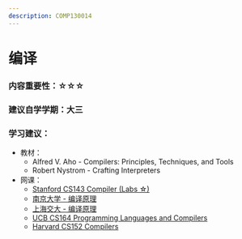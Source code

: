 ```yaml
---
description: COMP130014
---
```


# 编译

### 内容重要性：☆☆☆

### 建议自学学期：大三

### 学习建议：

* 教材：
  * Alfred V. Aho - Compilers: Principles, Techniques, and Tools
  * Robert Nystrom - Crafting Interpreters
* 网课：
  * [Stanford CS143 Compiler (Labs ☆)](https://csdiy.wiki/%E7%BC%96%E8%AF%91%E5%8E%9F%E7%90%86/CS143/)
  * [南京大学 - 编译原理](https://csdiy.wiki/%E7%BC%96%E8%AF%91%E5%8E%9F%E7%90%86/NJU-Compilers/#\_1)
  * [上海交大 - 编译原理](https://github.com/Kami-code/SE3355-Compliers-2021-Notes)
  * [UCB CS164 Programming Languages and Compilers](https://inst.eecs.berkeley.edu/\~cs164/fa22/)
  * [Harvard CS152 Compilers](https://www.bilibili.com/video/BV19A411E7Zu)

